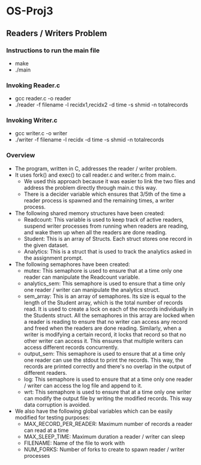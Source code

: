 # OS-Proj3
## Readers / Writers Problem

### Instructions to run the main file
- make
- ./main

### Invoking Reader.c
- gcc reader.c -o reader
- ./reader  -f filename -l recidx1,recidx2 -d time -s shmid -n totalrecords

### Invoking Writer.c
- gcc writer.c -o writer
- ./writer  -f filename -l recidx -d time -s shmid -n totalrecords

### Overview
- The program, written in C, addresses the reader / writer problem. 
- It uses fork() and exec() to call reader.c and writer.c from main.c.
    - We used this approach because it was easier to link the two files and address the problem directly through main.c this way. 
    - There is a decider variable which ensures that 3/5th of the time a reader process is spawned and the remaining times, a writer process.   
- The following shared memory structures have been created:
    - Readcount: This variable is used to keep track of active readers, suspend writer processes from running when readers are reading, and wake them up when all the readers are done reading.
    - Student: This is an array of Structs. Each struct stores one record in the given dataset.
    - Analytics: This is a struct that is used to track the analytics asked in the assignment prompt.
- The following semaphores have been created:
    - mutex: This semaphore is used to ensure that at a time only one reader can manipulate the Readcount variable.
    - analytics_sem: This semaphore is used to ensure that a time only one reader / writer can manipulate the analytics struct.
    - sem_array: This is an array of semaphores. Its size is equal to the length of the Student array, which is the total number of records read. It is used to create a lock on each of the records individually in the Students struct. All the semaphores in this array are locked when a reader is reading to ensure that no writer can access any record and freed when the readers are done reading. Similarly, when a writer is modifying a certain record, it locks that record so that no other writer can access it. This ensures that multiple writers can access different records concurrently.
    - output_sem: This semaphore is used to ensure that at a time only one reader can use the stdout to print the records. This way, the records are printed correctly and there's no overlap in the output of different readers.
    - log: This semaphore is used to ensure that at a time only one reader / writer can access the log file and append to it. 
    - wrt: This semaphore is used to ensure that at a time only one writer can modify the output file by writing the modified records. This way data corruption is avoided.
- We also have the following global variables which can be easily modified for testing purposes:
    - MAX_RECORD_PER_READER: Maximum number of records a reader can read at a time
    - MAX_SLEEP_TIME: Maximum duration a reader / writer can sleep
    - FILENAME: Name of the file to work with
    - NUM_FORKS: Number of forks to create to spawn reader / writer processes
